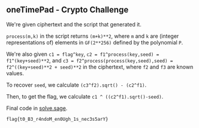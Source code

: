 ## oneTimePad - Crypto Challenge

We're given ciphertext and the script that generated it.

`process(m,k)` in the script returns `(m+k)**2`, where `m` and `k` are
(integer representations of) elements in `GF(2**256)` defined by the polynomial
`P`.

We're also given `c1 = flag^key`, `c2 = f1^process(key,seed) = f1^(key+seed)**2`,
and `c3 = f2^process(process(key,seed),seed) = f2^((key+seed)**2 + seed)**2` in
the ciphertext, where `f2` and `f3` are known values.

To recover `seed`, we calculate `(c3^f2).sqrt() - (c2^f1)`.

Then, to get the flag, we calculate `c1 ^ ((c2^f1).sqrt()-seed)`.

Final code in [solve.sage](solve.sage).

```
flag{t0_B3_r4ndoM_en0Ugh_1s_nec3s5arY}
```
